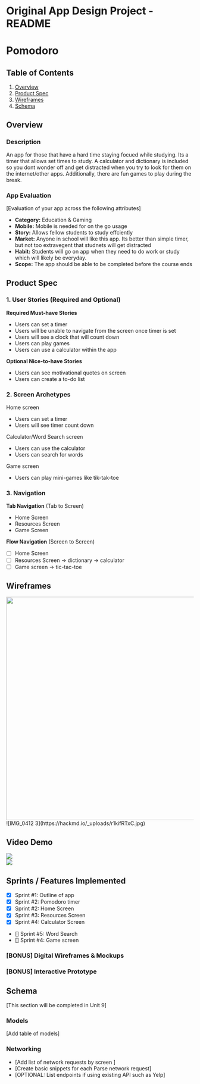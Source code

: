 Original App Design Project - README
===

# Pomodoro 

## Table of Contents

1. [Overview](#Overview)
2. [Product Spec](#Product-Spec)
3. [Wireframes](#Wireframes)
4. [Schema](#Schema)

## Overview

### Description

An app for those that have a hard time staying focued while studying. Its a timer that allows set times to study. A calculator and dictionary is included so you dont wonder off and get distracted when you try to look for them on the internet/other apps. Additionally, there are fun games to play during the break.

### App Evaluation

[Evaluation of your app across the following attributes]
- **Category:** Education & Gaming
- **Mobile:** Mobile is needed for on the go usage 
- **Story:** Allows fellow students to study effciently
- **Market:** Anyone in school will like this app. Its better than simple timer, but not too extravegent that studnets will get distracted
- **Habit:** Students will go on app when they need to do work or study which will likely be everyday. 
- **Scope:** The app should be able to be completed before the course ends

## Product Spec

### 1. User Stories (Required and Optional)

**Required Must-have Stories**

* Users can set a timer
* Users will be unable to navigate from the screen once timer is set
* Users will see a clock that will count down
* Users can play games
* Users can use a calculator within the app


**Optional Nice-to-have Stories**

* Users can see motivational quotes on screen
* Users can create a to-do list


### 2. Screen Archetypes

Home screen
* Users can set a timer
* Users will see timer count down

Calculator/Word Search screen
* Users can use the calculator
* Users can search for words

Game screen
* Users can play mini-games like tik-tak-toe

### 3. Navigation

**Tab Navigation** (Tab to Screen)

* Home Screen
* Resources Screen
* Game Screen

**Flow Navigation** (Screen to Screen)

- [ ] Home Screen
- [ ] Resources Screen
    -> dictionary
    -> calculator
- [ ] Game screen
    -> tic-tac-toe

## Wireframes
<img src="YOUR_WIREFRAME_IMAGE_URL" width=600>
![IMG_0412 3](https://hackmd.io/_uploads/r1kifRTxC.jpg)

## Video Demo
<div>
    <a href="https://www.loom.com/share/b191db6935394eab849ad8255269b69a">
    </a>
    <a href="https://www.loom.com/share/b191db6935394eab849ad8255269b69a">
      <img style="max-width:300px;" src="https://cdn.loom.com/sessions/thumbnails/b191db6935394eab849ad8255269b69a-00001.jpg">
    </a>
  </div>
  
  <div>
    <a href="https://www.loom.com/share/b7ba0f5ac7c1433bb4411e46623c0a4f">
    </a>
    <a href="https://www.loom.com/share/b7ba0f5ac7c1433bb4411e46623c0a4f">
      <img style="max-width:300px;" src="https://cdn.loom.com/sessions/thumbnails/b7ba0f5ac7c1433bb4411e46623c0a4f-with-play.gif">
    </a>
  </div>

## Sprints / Features Implemented
- [x] Sprint #1: Outline of app
- [x] Sprint #2: Pomodoro timer
- [x] Sprint #2: Home Screen
- [x] Sprint #3: Resources Screen
- [x] Sprint #4: Calculator Screen
- [] Sprint #5: Word Search
- [] Sprint #4: Game screen
    

### [BONUS] Digital Wireframes & Mockups

### [BONUS] Interactive Prototype

## Schema 

[This section will be completed in Unit 9]

### Models

[Add table of models]

### Networking

- [Add list of network requests by screen ]
- [Create basic snippets for each Parse network request]
- [OPTIONAL: List endpoints if using existing API such as Yelp]
